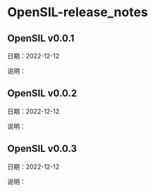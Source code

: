 # OpenSIL-release_notes

## OpenSIL v0.0.1

日期：2022-12-12

说明：

## OpenSIL v0.0.2

日期：2022-12-12

说明：

## OpenSIL v0.0.3

日期：2022-12-12

说明：